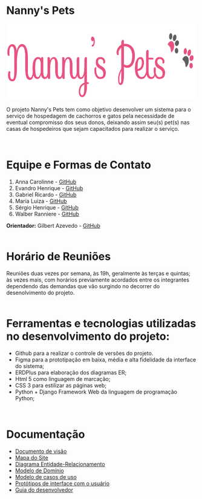 # Nanny's Pets

<img src="logo.png" width="680" height="200" />

O projeto Nanny's Pets tem como objetivo desenvolver um sistema para o serviço de hospedagem de cachorros e gatos pela necessidade de eventual compromisso dos seus donos, deixando assim seu(s) pet(s) nas casas de hospedeiros que sejam capacitados para realizar o serviço.  

</br>

# Equipe e Formas de Contato

1. Anna Carolinne - [GitHub](https://github.com/anna-albuquerque) 
2. Evandro Henrique - [GitHub](https://github.com/evandrohpereira)
3. Gabriel Ricardo - [GitHub](https://github.com/gabriellldev) 
4. Maria Luiza - [GitHub](https://github.com/malucarvalho) 
5. Sérgio Henrique - [GitHub](https://github.com/sergioh665)
6. Walber Ranniere - [GitHub](https://github.com/WalberRanniere) 

**Orientador:** Gilbert Azevedo - [GitHub](https://github.com/Gilbert-Silva)   
</br>

# Horário de Reuniões

Reuniões duas vezes por semana, às 19h, geralmente às terças e quintas; às vezes mais, com horários previamente acordados entre os integrantes dependendo das demandas que vão surgindo no decorrer do desenolvimento do projeto.   
</br>

# Ferramentas e tecnologias utilizadas no desenvolvimento do projeto:

* Github para a realizar o controle de versões do projeto.
* Figma para a prototipação em baixa, média e alta fidelidade da interface do sistema;
* ERDPlus para elaboração dos diagramas ER;
* Html 5 como linguagem de marcação;
* CSS 3 para estilizar as páginas web;
* Python + Django Framework Web da linguagem de programação Python;   
</br>

# Documentação

* [Documento de visão](doc/visao/doc-visao.md)
* [Mapa do Site](doc/mapa-site/mapa-site.md)
* [Diagrama Entidade-Relacionamento](doc/bd/diagramaER.md)
* [Modelo de Domínio](doc/dominio/dominio.md)
* [Modelo de casos de uso](doc/cdu/cdu.md)
* [Protótipos de interface com o usuário](doc/prototipos/prototipos.md)
* [Guia do desenvolvedor](guia-receber-pets.md)
